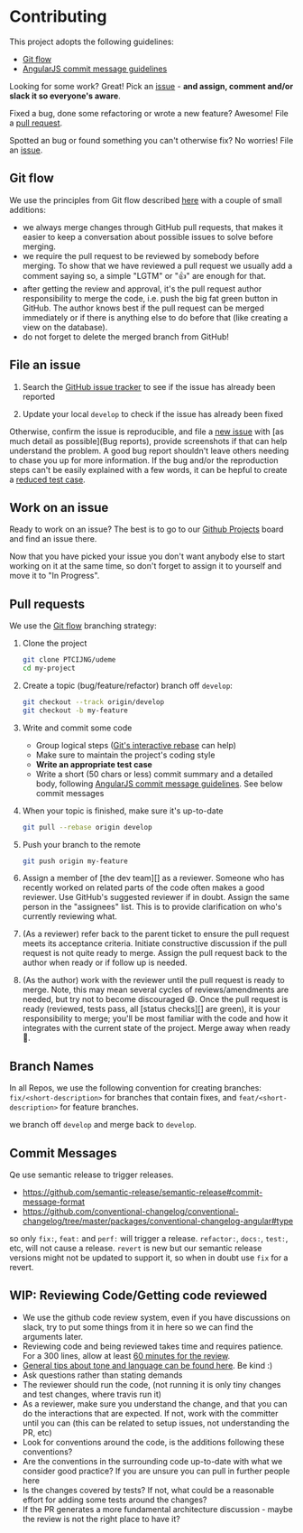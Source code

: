 # Contributing
This project adopts the following guidelines:

* [Git flow][]
* [AngularJS commit message guidelines][]

[Git flow]: #git-flow
[AngularJS commit message guidelines]: https://github.com/angular/angular.js/blob/master/CONTRIBUTING.md#-git-commit-guidelines

Looking for some work? Great! Pick an [issue](#work-on-an-issue) - **and assign, comment and/or slack it so everyone's aware**.

Fixed a bug, done some refactoring or wrote a new feature? Awesome! File a
[pull request](#pull-requests).

Spotted an bug or found something you can't otherwise fix? No worries! File an
[issue](#file-an-issue).


## Git flow

We use the principles from Git flow described [here][Git flow source] with a couple of small
additions: 

- we always merge changes through GitHub pull requests, that makes it easier
to keep a conversation about possible issues to solve before merging.
- we require the pull request to be reviewed by somebody
before merging. To show that we have reviewed a pull request we usually add a
comment saying so, a simple "LGTM" or ":+1:" are enough for that.
- after getting the review and approval, it's the pull request author responsibility to
merge the code, i.e. push the big fat green button in GitHub. The author knows
best if the pull request can be merged immediately or if there is anything else
to do before that (like creating a view on the database). 
- do not forget to delete the merged branch from GitHub!

[Git flow source]: http://nvie.com/posts/a-successful-git-branching-model/

## File an issue

1. Search the [GitHub issue tracker][] to see if the issue has already been
   reported

2. Update your local `develop` to check if the issue has already been fixed

Otherwise, confirm the issue is reproducible, and file a [new issue][] with
[as much detail as possible](Bug reports), provide screenshots if that can help understand
the problem. A good bug report shouldn't leave others needing to chase you up
for more information. If the bug and/or the reproduction steps can't be easily
explained with a few words, it can be hepful to create a [reduced test case][].

[Bug reports]: https://github.com/necolas/issue-guidelines/blob/master/CONTRIBUTING.md#bug-reports
[GitHub issue tracker]: https://github.com/PTCIJNG/udeme
[reduced test case]: http://css-tricks.com/reduced-test-cases
[new issue]: https://github.com/PTCIJNG/udeme

## Work on an issue

Ready to work on an issue? The best is to go to our [Github Projects][] board and find an issue there.

Now that you have picked your issue you don't want anybody else to start working on
it at the same time, so don't forget to assign it to yourself and move it to "In Progress".

[Github Projects]: https://github.com/PTCIJNG/udeme/projects/

## Pull requests

We use the [Git flow][] branching strategy:

1. Clone the project

    ```bash
    git clone PTCIJNG/udeme
    cd my-project
    ```

2. Create a topic (bug/feature/refactor) branch off `develop`:

    ```bash
    git checkout --track origin/develop
    git checkout -b my-feature
    ```

3. Write and commit some code

    * Group logical steps ([Git's interactive rebase][] can help)
    * Make sure to maintain the project's coding style
    * **Write an appropriate test case**
    * Write a short (50 chars or less) commit summary and a detailed body,
    following [AngularJS commit message guidelines][]. See below commit messages

[Standard]: http://standardjs.com/rules.html
[Git's interactive rebase]: https://help.github.com/articles/about-git-rebase/

4. When your topic is finished, make sure it's up-to-date

    ```bash
    git pull --rebase origin develop
    ```

5. Push your branch to the remote

    ```bash
    git push origin my-feature
    ```

7. Assign a member of [the dev team][] as a reviewer. Someone who has recently worked on related parts of the code often makes a good reviewer. Use GitHub's suggested reviewer if in doubt. Assign the same person in the "assignees" list. This is to provide clarification on who's currently reviewing what.

8. (As a reviewer) refer back to the parent ticket to ensure the pull request meets its acceptance criteria. Initiate constructive discussion if the pull request is not quite ready to merge. Assign the pull request back to the author when ready or if follow up is needed.

9. (As the author) work with the reviewer until the pull request is ready to merge. Note, this may mean several cycles of reviews/amendments are needed, but try not to become discouraged 😄. Once the pull request is ready (reviewed, tests pass, all [status checks][] are green), it is your responsibility to merge; you'll be most familiar with the code and how it integrates with the current state of the project. Merge away when ready 🎉.

## Branch Names

In all Repos, we use the following convention for creating branches: 
`fix/<short-description>` for branches that contain fixes, and `feat/<short-description>`
for feature branches.

we branch off `develop` and merge back to `develop`.


## Commit Messages

Qe use semantic release to trigger releases. 

- https://github.com/semantic-release/semantic-release#commit-message-format
- https://github.com/conventional-changelog/conventional-changelog/tree/master/packages/conventional-changelog-angular#type

so only `fix:`, `feat:` and `perf:` will trigger a release. `refactor:`, `docs:`, `test:`, etc, will not cause a release. `revert` is new but our semantic release versions might not be updated to support it, so when in doubt use `fix` for a revert.

## WIP: Reviewing Code/Getting code reviewed
- We use the github code review system, even if you have discussions on slack, try to put some things from it in here so we can find the arguments later.
- Reviewing code and being reviewed takes time and requires patience. For a 300 lines, allow at least [60 minutes for the review](https://smartbear.com/learn/code-review/best-practices-for-peer-code-review/). 
- [General tips about tone and language can be found here](https://github.com/thoughtbot/guides/tree/master/code-review). Be kind :)
- Ask questions rather than stating demands
- The reviewer should run the code, (not running it is only tiny changes and test changes, where travis run it)
- As a reviewer, make sure you understand the change, and that you can do the interactions that are expected. If not, work with the committer until you can (this can be related to setup issues, not understanding the PR, etc)
- Look for conventions around the code, is the additions following these conventions?
- Are the conventions in the surrounding code up-to-date with what we consider good practice? If you are unsure you can pull in further people here
- Is the changes covered by tests? If not, what could be a reasonable effort for adding some tests around the changes?
- If the PR generates a more fundamental architecture discussion - maybe the review is not the right place to have it?